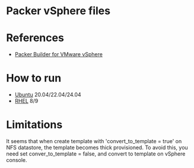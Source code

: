 # Packer vSphere files

# References

- [Packer Builder for VMware vSphere](https://developer.hashicorp.com/packer/plugins/builders/vsphere/vsphere-iso)

# How to run

* [Ubuntu](./ubuntu/README.md) 20.04/22.04/24.04
* [RHEL](./rhel/README.md) 8/9

# Limitations

It seems that when create template with 'convert_to_template = true' on NFS datastore,
the template becomes thick provisioned.
To avoid this, you need set conver_to_template = false, and convert to template
on vSphere console.
